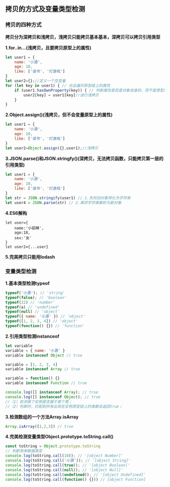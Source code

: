## 拷贝的方式及变量类型检测

### 拷贝的四种方式

**拷贝分为深拷贝和浅拷贝，浅拷贝只能拷贝基本基本，深拷贝可以拷贝引用类型**

**1.for..in...(浅拷贝，且要拷贝原型上的属性)**

```javascript
let user1 = {
	name: '小源',
	age: 10,
	like: ['读书', '打游戏']
}
let user2={};//定义一个空变量
for (let key in user1) { // 也会遍历原型链上的属性
	if (user1.hasOwnProperty(key)) { // 判断属性是否是对象自身的，而不是原型链上的
		user2[key] = user1[key]//进行浅拷贝
	}
}
```



**2.Object.assign()(浅拷贝，但不会变量原型上的属性)**

```javascript
let user1 = {
	name: '小源',
	age: 10,
	like: ['读书', '打游戏']
}
let user2=Object.assign({},user1);//浅拷贝
```



**3.JSON.parse()和JSON.stringfy()(深拷贝，无法拷贝函数，只能拷贝第一层的引用类型)**

```javascript
let user1 = {
	name: '小源',
	age: 10,
	like: ['读书', '打游戏']
}
let str = JSON.stringify(user1) // 1.先将旧对象转化为字符串
let user4 = JSON.parse(str) // 2.再将字符串解析为新对象
```

**4.ES6解构**

```
let user={
	name:'小貂禅',
	age:18,
	sex:'女'
}
let user2={...user}
```

**5.完美拷贝只能用lodash**



### 变量类型检测

**1.基本类型检测typeof**

```javascript
typeof('小源'); // 'string'
typeof(false); // 'boolean'
typeof(22) // 'number'
typeof(a) // 'undefined'
typeof(null) // 'object'
typeof({ name: '小源' }) // 'object'
typeof([1, 2, 3, 4]) // 'object'
typeof(function() {}) // 'function'
```

**2.引用类型检测instanceof**

```javascript
let variable
variable = { name: '小源' }
variable instanceof Object // true

variable = [1, 2, 3, 4]
variable instanceof Array // true

variable = function() {}
variable instanceof Function // true

console.log([] instanceof Array); // true
console.log([] instanceof Object); // true
//（1）检测某个实例是否属于某个类；
//（2）判断时，匹配到所有出现在实例原型链上的类都会返回true；
```

**3.检测数组的一个方法Array.isArray**

```javascript
Array.isArray([1,2,3]) // true
```

**4.完美检测变量类型Object.prototype.toString.call()**

```javascript
const toString = Object.prototype.toString
// 判断简单数据类型
console.log(toString.call(10)); // '[object Number]'
console.log(toString.call('小源')); // '[object String]'
console.log(toString.call(true)); // '[object Boolean]'
console.log(toString.call(null)); // '[object Null]'
console.log(toString.call(undefined)); // '[object Undefined]'
console.log(toString.call(function() {})) // [object Function]
```





